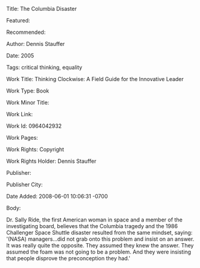 Title: The Columbia Disaster

Featured: 

Recommended: 

Author: Dennis Stauffer

Date: 2005

Tags: critical thinking, equality

Work Title: Thinking Clockwise: A Field Guide for the Innovative Leader

Work Type: Book

Work Minor Title:  

Work Link: 

Work Id:  0964042932

Work Pages:  

Work Rights:  Copyright

Work Rights Holder:  Dennis Stauffer

Publisher:  

Publisher City:  

Date Added: 2008-06-01 10:06:31 -0700

Body:

Dr. Sally Ride, the first American woman in space and a member of the investigating board, believes that the Columbia tragedy and the 1986 Challenger Space Shuttle disaster resulted from the same mindset, saying: '(NASA) managers...did not grab onto this problem and insist on an answer. It was really quite the opposite. They assumed they knew the answer. They assumed the foam was not going to be a problem. And they were insisting that people disprove the preconception they had.'


